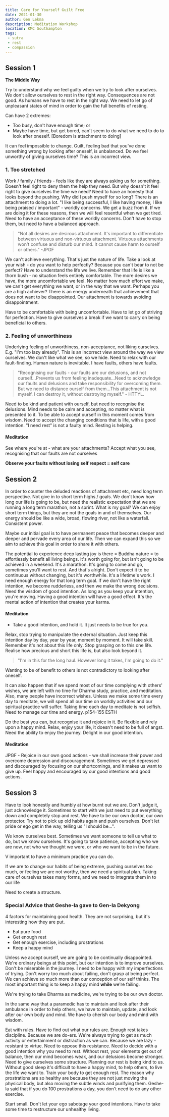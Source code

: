 ```yaml
---
title: Care for Yourself Guilt Free
date: 2021-01-30
author: Gen Lekma
description: Meditation Workshop
location: KMC Southampton
tags:
 - sutra
 - rest
 - compassion
---
```


## Session 1
**The Middle Way**

Try to understand why we feel guilty when we try to look after ourselves. We don't allow ourselves to rest in the right way. Consequences are not good. As humans we have to rest in the right way. We need to let go of unpleasant states of mind in order to gain the full benefits of resting.

Can have 2 extremes:

- Too busy, don't have enough time; or
- Maybe have time, but get bored, can't seem to do what we need to do to look after oneself. [Boredom is attachment to doing]

It can feel impossible to change. Guilt, feeling bad that you've done something wrong by looking after oneself, is unbalanced. Do we feel unworthy of giving ourselves time? This is an incorrect view.

### 1. Too stretched

Work / family / friends - feels like they are always asking us for something. Doesn't feel right to deny them the help they need. But why doesn't it feel right to give ourselves the time we need? Need to have an honesty that looks beyond the pushing. Why did I push myself for so long? There is an attachment to doing a lot. "I like being successful, I like having money, I like being praised / important" - worldly concerns. We get a buzz from it. If we are doing it for these reasons, then we will feel resentful when we get tired. Need to have an acceptance of these worldly concerns. Don't have to stop them, but need to have a balanced approach. 
> "Not all desires are desirous attachment. It's important to differentiate between virtuous and non-virtuous attachment. Virtuous attachments won't confuse and disturb our mind. It cannot cause harm to ourself or others." -JPGF

We can't achieve everything. That's just the nature of life. Take a look at your wish - do you want to help perfectly? Because you can't bear to not be perfect? Have to understand the life we live. Remember that life is like a thorn bush - no situation feels entirely comfortable. The more desires we have, the more uncomfortable we feel. No matter how much effort we make, we can't get everything we want, or in the way that we want. Perhaps you are a high achiever? There is an energy underneath that achievement that does not want to be disappointed. Our attachment is towards avoiding disappointment.

Have to be comfortable with being uncomfortable. Have to let go of striving for perfection. Have to give ourselves a break if we want to carry on being beneficial to others.

### 2. Feeling of unworthiness

Underlying feeling of unworthiness, non-acceptance, not liking ourselves. E.g. "I'm too lazy already". This is an incorrect view around the way we view ourselves. We don't like what we see, so we hide. Need to relax with our fault-finding. Human nature is inevitable. I have faults, others have faults. 
>"Recognising our faults - our faults are our delusions, and not ourself...Prevents us from feeling inadequate...Need to acknowledge our faults and delusions and take responsibility for overcoming them. But we need to distance ourself from them...This attachment is not myself. I can destroy it, without destroying myself." - HTTYL.

Need to be kind and patient with ourself, but need to recognise the delusions. Mind needs to be calm and accepting, no matter what is presented to it. To be able to accept ourself in this moment comes from wisdom. Need to accept the changing conditions that is life, with a good intention. "I need rest" is not a faulty mind. Resting is helping.

#### Meditation

See where you're at - what are your attachments?
Accept what you see, recognising that our faults are not ourselves

**Observe your faults without losing self respect = self care**

## Session 2
In order to counter the deluded reactions of attachment etc, need long term perspective. Not give in to short term highs / goals. We don't know how long our life is going to be, but need the realistic expectation that we are running a long term marathon, not a sprint. What is my goal? We can enjoy short term things, but they are not the goals in and of themselves. Our energy should be like a wide, broad, flowing river, not like a waterfall. Consistent power.

Maybe our initial goal is to have permanent peace that becomes deeper and deeper and pervade every area of our life. Then we can expand this so we aim to achieve this goal in order to share it with others.

The potential to experience deep lasting joy is there = Buddha nature = to effortlessly benefit all living beings. It's worth going for, but isn't going to be achieved in a weekend. It's a marathon. It's going to come and go, sometimes you'll want to rest. And that's alright. Don't expect it to be continuous without changing, but it's worthwhile. It's a lifetime's work. I need enough energy for that long term goal. If we don't have the right intention, we become rudderless, and then we make the wrong decisions. Need the wisdom of good intention. As long as you keep your intention, you're moving. Having a good intention will have a good effect. It's the mental action of intention that creates your karma.

#### Meditation

- Take a good intention, and hold it. It just needs to be true for you.

Relax, stop trying to manipulate the external situation. Just keep this intention day by day, year by year, moment by moment. It will take skill. Remember it's not about this life only. Stop grasping on to this one life. Realise how precious and short this life is, but also look beyond it.

> "I'm in this for the long haul. However long it takes, I'm going to do it."

Wanting to be of benefit to others is not contradictory to looking after oneself.

It can also happen that if we spend most of our time complying with others' wishes, we are left with no time for Dharma study, practice, and meditation. Also, many people have incorrect wishes. Unless we make some time every day to meditate, we will spend all our time on worldly activities and our spiritual practice will suffer. Taking time each day to meditate is not selfish. Need to manage our time and energy. p154-155 ESTH

Do the best you can, but recognise it and rejoice in it. Be flexible and rely upon a happy mind. Relax, enjoy your life, it doesn't need to be full of angst. Need the ability to enjoy the journey. Delight in our good intention.

#### Meditation

JPGF - Rejoice in our own good actions - we shall increase their power and overcome depression and discouragement. Sometimes we get depressed and discouraged by focusing on our shortcomings, and it makes us want to give up. Feel happy and encouraged by our good intentions and good actions.

## Session 3

Have to look honestly and humbly at how burnt out we are. Don't judge it, just acknowledge it. Sometimes to start with we just need to put everything down and completely stop and rest. We have to be our own doctor, our own protector. Try not to pick up old habits again and push ourselves. Don't let pride or ego get in the way, telling us "I should be...".

We know ourselves best. Sometimes we want someone to tell us what to do, but we know ourselves. It's going to take patience, accepting who we are now, not who we thought we were, or who we want to be in the future.

V important to have a minimum practice you can do.

If we are to change our habits of being extreme, pushing ourselves too much, or feeling we are not worthy, then we need a spiritual plan. Taking care of ourselves takes many forms, and we need to integrate them in to our life

Need to create a structure.

### Special Advice that Geshe-la gave to Gen-la Dekyong

4 factors for maintaining good health. They are not surprising, but it's interesting how they are put.

- Eat pure food
- Get enough rest
- Get enough exercise, including prostrations
- Keep a happy mind

Unless we accept ourself, we are going to be continually disappointed. We're ordinary beings at this point, but our intention is to improve ourselves. Don't be miserable in the journey. I need to be happy with my imperfections of trying. Don't worry too much about failing, don't grasp at being perfect. We can achieve so much more than our conception of our self thinks. The most important thing is to keep a happy mind **while** we're failing.

We're trying to take Dharma as medicine, we're trying to be our own doctor.

In the same way that a paramedic has to maintain and look after their ambulance in order to help others, we have to maintain, update, and look after our own body and mind. We have to cherish our body and mind with wisdom.

Eat with rules. Have to find out what our rules are.
Enough rest takes discipline. Because we are do-ers. We're always trying to get as much activity or entertainment or distraction as we can. Because we are lazy - resistant to virtue. Need to oppose this resistance. Need to decide with a good intention why you need to rest. Without rest, your elements get out of balance, then our mind becomes weak, and our delusions become stronger. Need to give ourselves some structure. Planning our rest is being kind to us. Without good sleep it's difficult to have a happy mind, to help others, to live the life we want to. Train your body to get enough rest.
The reason why prostrations are so healthy are because they are not just moving the physical body, but also moving the subtle winds and purifying them. Geshe-la said that if you do 100 prostrations a day, you don't need to do any other exercise.

Start small. Don't let your ego sabotage your good intentions. Have to take some time to restructure our unhealthy living.
